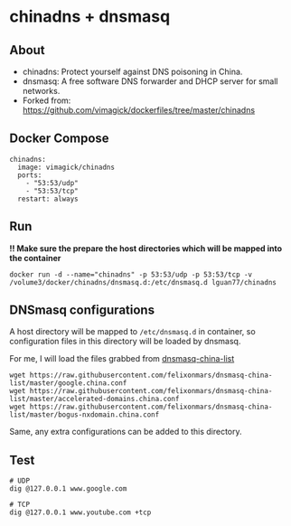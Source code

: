 chinadns + dnsmasq
==================

## About

- chinadns: Protect yourself against DNS poisoning in China.
- dnsmasq: A free software DNS forwarder and DHCP server for small networks.
- Forked from: https://github.com/vimagick/dockerfiles/tree/master/chinadns

## Docker Compose

    chinadns:
      image: vimagick/chinadns
      ports:
        - "53:53/udp"
        - "53:53/tcp"
      restart: always

## Run

**!! Make sure the prepare the host directories which will be mapped into the container**

    docker run -d --name="chinadns" -p 53:53/udp -p 53:53/tcp -v /volume3/docker/chinadns/dnsmasq.d:/etc/dnsmasq.d lguan77/chinadns

## DNSmasq configurations

A host directory will be mapped to `/etc/dnsmasq.d` in container, so configuration files in this directory will be loaded by dnsmasq.

For me, I will load the files grabbed from [dnsmasq-china-list](https://github.com/felixonmars/dnsmasq-china-list)

```
wget https://raw.githubusercontent.com/felixonmars/dnsmasq-china-list/master/google.china.conf
wget https://raw.githubusercontent.com/felixonmars/dnsmasq-china-list/master/accelerated-domains.china.conf
wget https://raw.githubusercontent.com/felixonmars/dnsmasq-china-list/master/bogus-nxdomain.china.conf
```

Same, any extra configurations can be added to this directory.

## Test

    # UDP
    dig @127.0.0.1 www.google.com

    # TCP
    dig @127.0.0.1 www.youtube.com +tcp
